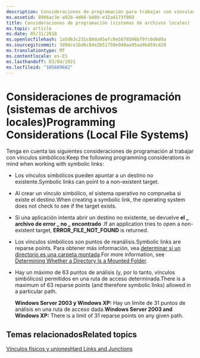 ```yaml
---
description: Consideraciones de programación para trabajar con vínculos simbólicos.
ms.assetid: 8966ac3e-a92b-4d68-b40b-e32a4173f869
title: Consideraciones de programación (sistemas de archivos locales)
ms.topic: article
ms.date: 05/31/2018
ms.openlocfilehash: 1a5d63c231c88da95efc0e5078506bf9fc0d6d9a
ms.sourcegitcommit: 3d9dce1bd6c84e2b51759e940aa95aa9b459cd20
ms.translationtype: MT
ms.contentlocale: es-ES
ms.lasthandoff: 03/04/2021
ms.locfileid: "105689682"
---
```

# <a name="programming-considerations-local-file-systems"></a><span data-ttu-id="0d6a1-103">Consideraciones de programación (sistemas de archivos locales)</span><span class="sxs-lookup"><span data-stu-id="0d6a1-103">Programming Considerations (Local File Systems)</span></span>

<span data-ttu-id="0d6a1-104">Tenga en cuenta las siguientes consideraciones de programación al trabajar con vínculos simbólicos:</span><span class="sxs-lookup"><span data-stu-id="0d6a1-104">Keep the following programming considerations in mind when working with symbolic links:</span></span>

-   <span data-ttu-id="0d6a1-105">Los vínculos simbólicos pueden apuntar a un destino no existente.</span><span class="sxs-lookup"><span data-stu-id="0d6a1-105">Symbolic links can point to a non-existent target.</span></span>
-   <span data-ttu-id="0d6a1-106">Al crear un vínculo simbólico, el sistema operativo no comprueba si existe el destino.</span><span class="sxs-lookup"><span data-stu-id="0d6a1-106">When creating a symbolic link, the operating system does not check to see if the target exists.</span></span>
-   <span data-ttu-id="0d6a1-107">Si una aplicación intenta abrir un destino no existente, se devuelve **el \_ archivo de error \_ no \_ encontrado** .</span><span class="sxs-lookup"><span data-stu-id="0d6a1-107">If an application tries to open a non-existent target, **ERROR\_FILE\_NOT\_FOUND** is returned.</span></span>
-   <span data-ttu-id="0d6a1-108">Los vínculos simbólicos son puntos de reanálisis.</span><span class="sxs-lookup"><span data-stu-id="0d6a1-108">Symbolic links are reparse points.</span></span> <span data-ttu-id="0d6a1-109">Para obtener más información, vea [determinar si un directorio es una carpeta montada](determining-whether-a-directory-is-a-volume-mount-point.md).</span><span class="sxs-lookup"><span data-stu-id="0d6a1-109">For more information, see [Determining Whether a Directory Is a Mounted Folder](determining-whether-a-directory-is-a-volume-mount-point.md).</span></span>
-   <span data-ttu-id="0d6a1-110">Hay un máximo de 63 puntos de análisis (y, por lo tanto, vínculos simbólicos) permitidos en una ruta de acceso determinada.</span><span class="sxs-lookup"><span data-stu-id="0d6a1-110">There is a maximum of 63 reparse points (and therefore symbolic links) allowed in a particular path.</span></span>

    <span data-ttu-id="0d6a1-111">**Windows Server 2003 y Windows XP:** Hay un límite de 31 puntos de análisis en una ruta de acceso dada.</span><span class="sxs-lookup"><span data-stu-id="0d6a1-111">**Windows Server 2003 and Windows XP:** There is a limit of 31 reparse points on any given path.</span></span>

## <a name="related-topics"></a><span data-ttu-id="0d6a1-112">Temas relacionados</span><span class="sxs-lookup"><span data-stu-id="0d6a1-112">Related topics</span></span>

<dl> <span data-ttu-id="0d6a1-113"><dt>


</dt> <dt></span><span class="sxs-lookup"><span data-stu-id="0d6a1-113"><dt>


</dt> <dt></span></span>

[<span data-ttu-id="0d6a1-114">Vínculos físicos y uniones</span><span class="sxs-lookup"><span data-stu-id="0d6a1-114">Hard Links and Junctions</span></span>](hard-links-and-junctions.md)
</dt> </dl>

 

 



